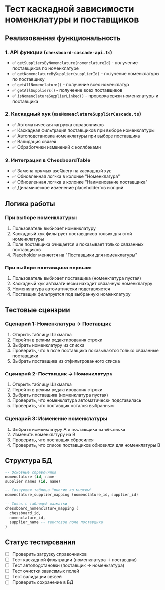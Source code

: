 # Тест каскадной зависимости номенклатуры и поставщиков

## Реализованная функциональность

### 1. API функции (`chessboard-cascade-api.ts`)
- ✅ `getSuppliersByNomenclature(nomenclatureId)` - получение поставщиков по номенклатуре
- ✅ `getNomenclatureBySupplier(supplierId)` - получение номенклатуры по поставщику
- ✅ `getAllNomenclature()` - получение всех номенклатур
- ✅ `getAllSuppliers()` - получение всех поставщиков
- ✅ `isNomenclatureSupplierLinked()` - проверка связи номенклатуры и поставщика

### 2. Каскадный хук (`useNomenclatureSupplierCascade.ts`)
- ✅ Автоматическая загрузка справочников
- ✅ Каскадная фильтрация поставщиков при выборе номенклатуры
- ✅ Автоподстановка номенклатуры при выборе поставщика
- ✅ Валидация связей
- ✅ Обработчики изменений с коллбэками

### 3. Интеграция в ChessboardTable
- ✅ Замена прямых useQuery на каскадный хук
- ✅ Обновленная логика в колонке "Номенклатура"
- ✅ Обновленная логика в колонке "Наименование поставщика"
- ✅ Динамическое изменение placeholder'ов и опций

## Логика работы

### При выборе номенклатуры:
1. Пользователь выбирает номенклатуру
2. Каскадный хук фильтрует поставщиков только для этой номенклатуры
3. Поле поставщика очищается и показывает только связанных поставщиков
4. Placeholder меняется на "Поставщики для номенклатуры"

### При выборе поставщика первым:
1. Пользователь выбирает поставщика (номенклатура пустая)
2. Каскадный хук автоматически находит связанную номенклатуру
3. Номенклатура автоматически подставляется
4. Поставщик фильтруется под выбранную номенклатуру

## Тестовые сценарии

### Сценарий 1: Номенклатура → Поставщик
1. Открыть таблицу Шахматка
2. Перейти в режим редактирования строки
3. Выбрать номенклатуру из списка
4. Проверить, что в поле поставщика показываются только связанные поставщики
5. Выбрать поставщика из отфильтрованного списка

### Сценарий 2: Поставщик → Номенклатура
1. Открыть таблицу Шахматка
2. Перейти в режим редактирования строки
3. Выбрать поставщика (номенклатура пустая)
4. Проверить, что номенклатура автоматически подставилась
5. Проверить, что поставщик остался выбранным

### Сценарий 3: Изменение номенклатуры
1. Выбрать номенклатуру A и поставщика из её списка
2. Изменить номенклатуру на B
3. Проверить, что поставщик сбросился
4. Проверить, что список поставщиков обновился для номенклатуры B

## Структура БД

```sql
-- Основные справочники
nomenclature (id, name)
supplier_names (id, name)

-- Связующая таблица "многие ко многим"
nomenclature_supplier_mapping (nomenclature_id, supplier_id)

-- Связь с таблицей шахматки
chessboard_nomenclature_mapping (
  chessboard_id,
  nomenclature_id,
  supplier_name -- текстовое поле поставщика
)
```

## Статус тестирования

- [ ] Проверить загрузку справочников
- [ ] Тест каскадной фильтрации (номенклатура → поставщик)
- [ ] Тест автоподстановки (поставщик → номенклатура)
- [ ] Тест очистки зависимых полей
- [ ] Тест валидации связей
- [ ] Проверить сохранение в БД